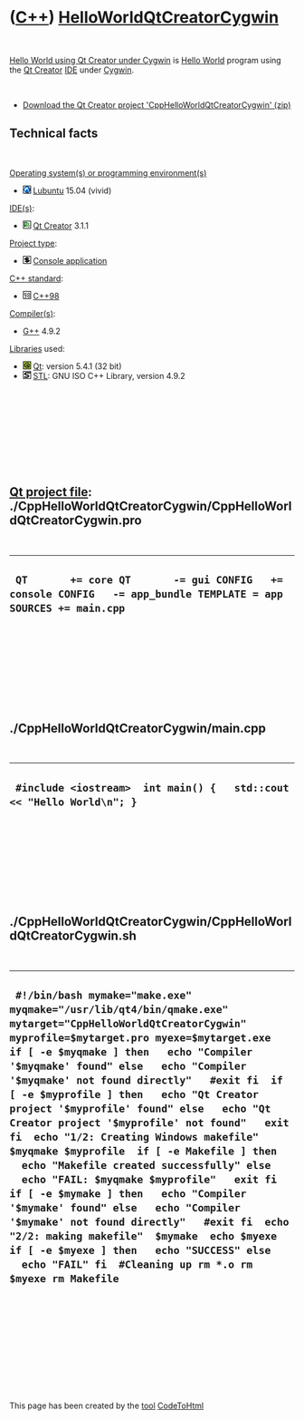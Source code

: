 



 

 

 

 

 

([C++](Cpp.htm)) [HelloWorldQtCreatorCygwin](CppHelloWorldQtCreatorCygwin.htm)
==============================================================================

 

[Hello World using Qt Creator under
Cygwin](CppHelloWorldQtCreatorCygwin.htm) is [Hello
World](CppHelloWorld.htm) program using the [Qt
Creator](CppQtCreator.htm) [IDE](CppIde.htm) under
[Cygwin](CppCygwin.htm).

 

-   [Download the Qt Creator project
    'CppHelloWorldQtCreatorCygwin' (zip)](CppHelloWorldQtCreatorCygwin.zip)

Technical facts
---------------

 

[Operating system(s) or programming environment(s)](CppOs.htm)

-   ![Lubuntu](PicLubuntu.png) [Lubuntu](CppLubuntu.htm) 15.04 (vivid)

[IDE(s)](CppIde.htm):

-   ![Qt Creator](PicQtCreator.png) [Qt Creator](CppQtCreator.htm) 3.1.1

[Project type](CppQtProjectType.htm):

-   ![console](PicConsole.png) [Console
    application](CppConsoleApplication.htm)

[C++ standard](CppStandard.htm):

-   ![C++98](PicCpp98.png) [C++98](Cpp98.htm)

[Compiler(s)](CppCompiler.htm):

-   [G++](CppGpp.htm) 4.9.2

[Libraries](CppLibrary.htm) used:

-   ![Qt](PicQt.png) [Qt](CppQt.htm): version 5.4.1 (32 bit)
-   ![STL](PicStl.png) [STL](CppStl.htm): GNU ISO C++ Library, version
    4.9.2

 

 

 

 

 

[Qt project file](CppQtProjectFile.htm): ./CppHelloWorldQtCreatorCygwin/CppHelloWorldQtCreatorCygwin.pro
--------------------------------------------------------------------------------------------------------

 

  -------------------------------------------------------------------------------------------------------------------
  ` QT       += core QT       -= gui CONFIG   += console CONFIG   -= app_bundle TEMPLATE = app SOURCES += main.cpp`
  -------------------------------------------------------------------------------------------------------------------

 

 

 

 

 

./CppHelloWorldQtCreatorCygwin/main.cpp
---------------------------------------

 

  ------------------------------------------------------------------------
  ` #include <iostream>  int main() {   std::cout << "Hello World\n"; }`
  ------------------------------------------------------------------------

 

 

 

 

 

./CppHelloWorldQtCreatorCygwin/CppHelloWorldQtCreatorCygwin.sh
--------------------------------------------------------------

 

  ------------------------------------------------------------------------------------------------------------------------------------------------------------------------------------------------------------------------------------------------------------------------------------------------------------------------------------------------------------------------------------------------------------------------------------------------------------------------------------------------------------------------------------------------------------------------------------------------------------------------------------------------------------------------------------------------------------------------------------------------------------------------------------------------------------------------------------------------------------------------------------------------------
  ` #!/bin/bash mymake="make.exe" myqmake="/usr/lib/qt4/bin/qmake.exe" mytarget="CppHelloWorldQtCreatorCygwin" myprofile=$mytarget.pro myexe=$mytarget.exe   if [ -e $myqmake ] then   echo "Compiler '$myqmake' found" else   echo "Compiler '$myqmake' not found directly"   #exit fi  if [ -e $myprofile ] then   echo "Qt Creator project '$myprofile' found" else   echo "Qt Creator project '$myprofile' not found"   exit fi  echo "1/2: Creating Windows makefile" $myqmake $myprofile  if [ -e Makefile ] then   echo "Makefile created successfully" else   echo "FAIL: $myqmake $myprofile"   exit fi  if [ -e $mymake ] then   echo "Compiler '$mymake' found" else   echo "Compiler '$mymake' not found directly"   #exit fi  echo "2/2: making makefile"  $mymake  echo $myexe  if [ -e $myexe ] then   echo "SUCCESS" else   echo "FAIL" fi  #Cleaning up rm *.o rm $myexe rm Makefile`
  ------------------------------------------------------------------------------------------------------------------------------------------------------------------------------------------------------------------------------------------------------------------------------------------------------------------------------------------------------------------------------------------------------------------------------------------------------------------------------------------------------------------------------------------------------------------------------------------------------------------------------------------------------------------------------------------------------------------------------------------------------------------------------------------------------------------------------------------------------------------------------------------------------

 

 

 

 

 





 




This page has been created by the [tool](Tools.htm)
[CodeToHtml](ToolCodeToHtml.htm)
